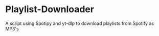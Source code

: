 # Playlist-Downloader
 A script using Spotipy and yt-dlp to download playlists from Spotify as MP3's
